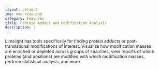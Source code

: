 ```yaml
---
layout: default
img: mod-view.png
category: Features
title: Protein Adduct and Modification Analysis
description: |
---
```

Limelight has tools specifically for finding protein adducts or post-translational modifications of interest. Visualize
how modification masses are enriched or depleted across groups of searches, view reports of which proteins (and positions)
are modified with which modification masses, perform statistical analysis, and more.